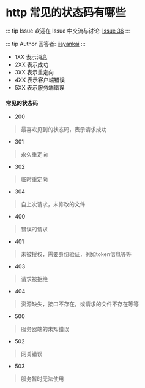# http 常见的状态码有哪些



::: tip Issue 
 欢迎在 Issue 中交流与讨论: [Issue 36](https://github.com/shfshanyue/Daily-Question/issues/36) 
:::

::: tip Author 
回答者: [jiayankai](https://github.com/jiayankai) 
:::

* 1XX 表示消息
* 2XX 表示成功
* 3XX 表示重定向
* 4XX 表示客户端错误
* 5XX 表示服务端错误

#### 常见的状态码

* 200
> 最喜欢见到的状态码，表示请求成功

* 301
> 永久重定向

* 302
> 临时重定向

* 304
> 自上次请求，未修改的文件

* 400
> 错误的请求

* 401
> 未被授权，需要身份验证，例如token信息等等

* 403
> 请求被拒绝

* 404
> 资源缺失，接口不存在，或请求的文件不存在等等

* 500
> 服务器端的未知错误

* 502
> 网关错误

* 503
> 服务暂时无法使用
